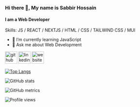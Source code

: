 ### Hi there 👋, My name is Sabbir Hossain
#### I am a Web Developer

Skills:   JS / REACT / NEXTJS / HTML / CSS / TAILWIND CSS / MUI 

- 🌱 I’m currently learning JavaScript 
- 💬 Ask me about Web Development 


[<img src='https://cdn.jsdelivr.net/npm/simple-icons@3.0.1/icons/github.svg' alt='github' height='40'>](https://github.com/Sabbirhossain94)  [<img src='https://cdn.jsdelivr.net/npm/simple-icons@3.0.1/icons/linkedin.svg' alt='linkedin' height='40'>](https://www.linkedin.com/in/https://www.linkedin.com/in/sabbir-hossain-b73726214//)  [<img src='https://cdn.jsdelivr.net/npm/simple-icons@3.0.1/icons/icloud.svg' alt='website' height='40'>](https://sabbirontheweb.com/)  

[![Top Langs](https://github-readme-stats.vercel.app/api/top-langs/?username=Sabbirhossain94)](https://github.com/anuraghazra/github-readme-stats)

![GitHub stats](https://github-readme-stats.vercel.app/api?username=Sabbirhossain94&show_icons=true)  

![GitHub metrics](https://metrics.lecoq.io/Sabbirhossain94)  

![Profile views](https://gpvc.arturio.dev/Sabbirhossain94)   

